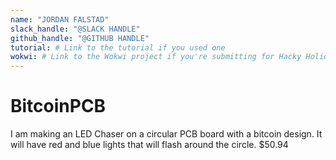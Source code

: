 ```yaml
---
name: "JORDAN FALSTAD"
slack_handle: "@SLACK HANDLE"
github_handle: "@GITHUB HANDLE"
tutorial: # Link to the tutorial if you used one
wokwi: # Link to the Wokwi project if you're submitting for Hacky Holidays
---
```


# BitcoinPCB

<!-- Describe your board in 2-3 sentences. What are you making? What will it do? --> I am making an LED Chaser on a circular PCB board with a bitcoin design. It will have red and blue lights that will flash around the circle.

<!-- How much is it going to cost? --> $50.94

<!-- Tell us a little bit about your design process. What were some challenges? What helped? ***Totally optional*** -->
